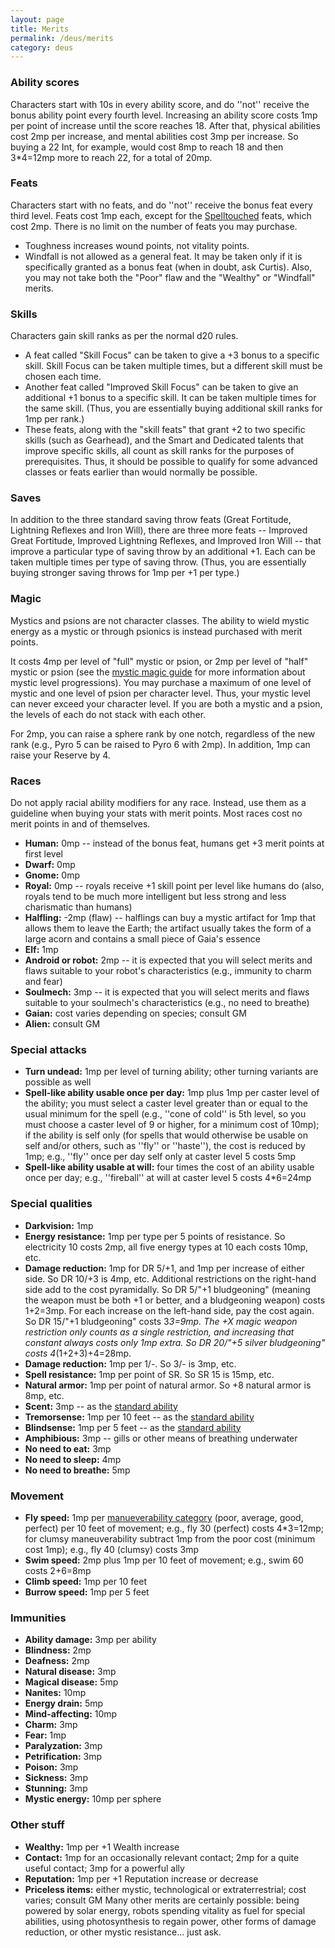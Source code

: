 ```yaml
---
layout: page
title: Merits
permalink: /deus/merits
category: deus
---
```

### Ability scores

Characters start with 10s in every ability score, and do ''not'' receive the bonus ability point every fourth level. Increasing an ability score costs 1mp per point of increase until the score reaches 18. After that, physical abilities cost 2mp per increase, and mental abilities cost 3mp per increase. So buying a 22 Int, for example, would cost 8mp to reach 18 and then 3*4=12mp more to reach 22, for a total of 20mp.


### Feats

Characters start with no feats, and do ''not'' receive the bonus feat every third level. Feats cost 1mp each, except for the [Spelltouched](spelltouched) feats, which cost 2mp. There is no limit on the number of feats you may purchase.
* Toughness increases wound points, not vitality points.
* Windfall is not allowed as a general feat. It may be taken only if it is specifically granted as a bonus feat (when in doubt, ask Curtis). Also, you may not take both the &quot;Poor&quot; flaw and the &quot;Wealthy&quot; or &quot;Windfall&quot; merits.


### Skills

Characters gain skill ranks as per the normal d20 rules.
* A feat called &quot;Skill Focus&quot; can be taken to give a +3 bonus to a specific skill. Skill Focus can be taken multiple times, but a different skill must be chosen each time.
* Another feat called &quot;Improved Skill Focus&quot; can be taken to give an additional +1 bonus to a specific skill. It can be taken multiple times for the same skill. (Thus, you are essentially buying additional skill ranks for 1mp per rank.)
* These feats, along with the &quot;skill feats&quot; that grant +2 to two specific skills (such as Gearhead), and the Smart and Dedicated talents that improve specific skills, all count as skill ranks for the purposes of prerequisites. Thus, it should be possible to qualify for some advanced classes or feats earlier than would normally be possible.


### Saves

In addition to the three standard saving throw feats (Great Fortitude, Lightning Reflexes and Iron Will), there are three more feats -- Improved Great Fortitude, Improved Lightning Reflexes, and Improved Iron Will -- that improve a particular type of saving throw by an additional +1. Each can be taken multiple times per type of saving throw. (Thus, you are essentially buying stronger saving throws for 1mp per +1 per type.)


### Magic

Mystics and psions are not character classes. The ability to wield mystic energy as a mystic or through psionics is instead purchased with merit points.

It costs 4mp per level of &quot;full&quot; mystic or psion, or 2mp per level of &quot;half&quot; mystic or psion (see the [mystic magic guide](/gaming/mystic.doc) for more information about mystic level progressions). You may purchase a maximum of one level of mystic and one level of psion per character level. Thus, your mystic level can never exceed your character level. If you are both a mystic and a psion, the levels of each do not stack with each other.

For 2mp, you can raise a sphere rank by one notch, regardless of the new rank (e.g., Pyro 5 can be raised to Pyro 6 with 2mp). In addition, 1mp can raise your Reserve by 4.


### Races

Do not apply racial ability modifiers for any race. Instead, use them as a guideline when buying your stats with merit points. Most races cost no merit points in and of themselves.
* __Human:__ 0mp -- instead of the bonus feat, humans get +3 merit points at first level
* __Dwarf:__ 0mp
* __Gnome:__ 0mp
* __Royal:__ 0mp -- royals receive +1 skill point per level like humans do (also, royals tend to be much more intelligent but less strong and less charismatic than humans)
* __Halfling:__ -2mp (flaw) -- halflings can buy a mystic artifact for 1mp that allows them to leave the Earth; the artifact usually takes the form of a large acorn and contains a small piece of Gaia's essence
* __Elf:__ 1mp
* __Android or robot:__ 2mp -- it is expected that you will select merits and flaws suitable to your robot's characteristics (e.g., immunity to charm and fear)
* __Soulmech:__ 3mp -- it is expected that you will select merits and flaws suitable to your soulmech's characteristics (e.g., no need to breathe)
* __Gaian:__ cost varies depending on species; consult GM
* __Alien:__ consult GM

### Special attacks
* __Turn undead:__ 1mp per level of turning ability; other turning variants are possible as well
* __Spell-like ability usable once per day:__ 1mp plus 1mp per caster level of the ability; you must select a caster level greater than or equal to the usual minimum for the spell (e.g., ''cone of cold'' is 5th level, so you must choose a caster level of 9 or higher, for a minimum cost of 10mp); if the ability is self only (for spells that would otherwise be usable on self and/or others, such as ''fly'' or ''haste''), the cost is reduced by 1mp; e.g., ''fly'' once per day self only at caster level 5 costs 5mp
* __Spell-like ability usable at will:__ four times the cost of an ability usable once per day; e.g., ''fireball'' at will at caster level 5 costs 4*6=24mp

### Special qualities
* __Darkvision:__ 1mp
* __Energy resistance:__ 1mp per type per 5 points of resistance. So electricity 10 costs 2mp, all five energy types at 10 each costs 10mp, etc.
* __Damage reduction:__ 1mp for DR 5/+1, and 1mp per increase of either side. So DR 10/+3 is 4mp, etc. Additional restrictions on the right-hand side add to the cost pyramidally. So DR 5/&quot;+1 bludgeoning&quot; (meaning the weapon must be both +1 or better, and a bludgeoning weapon) costs 1+2=3mp. For each increase on the left-hand side, pay the cost again. So DR 15/&quot;+1 bludgeoning&quot; costs 3*3=9mp. The +X magic weapon restriction only counts as a single restriction, and increasing that constant always costs only 1mp extra. So DR 20/&quot;+5 silver bludgeoning&quot; costs 4*(1+2+3)+4=28mp.
* __Damage reduction:__ 1mp per 1/-. So 3/- is 3mp, etc.
* __Spell resistance:__ 1mp per point of SR. So SR 15 is 15mp, etc.
* __Natural armor:__ 1mp per point of natural armor. So +8 natural armor is 8mp, etc.
* __Scent:__ 3mp -- as the [standard ability](http://www.d20srd.org/srd/naturalSpecialAbilities.htm#scent)
* __Tremorsense:__ 1mp per 10 feet -- as the [standard ability](http://www.d20srd.org/srd/naturalSpecialAbilities.htm#tremorsense)
* __Blindsense:__ 1mp per 5 feet -- as the [standard ability](http://www.d20srd.org/srd/naturalSpecialAbilities.htm#blindsightAndBlindsense)
* __Amphibious:__ 3mp -- gills or other means of breathing underwater
* __No need to eat:__ 3mp
* __No need to sleep:__ 4mp
* __No need to breathe:__ 5mp

### Movement
* __Fly speed:__ 1mp per [manueverability category](http://www.d20srd.org/srd/movement.htm) (poor, average, good, perfect) per 10 feet of movement; e.g., fly 30 (perfect) costs 4*3=12mp; for clumsy maneuverability subtract 1mp from the poor cost (minimum cost 1mp); e.g., fly 40 (clumsy) costs 3mp
* __Swim speed:__ 2mp plus 1mp per 10 feet of movement; e.g., swim 60 costs 2+6=8mp
* __Climb speed:__ 1mp per 10 feet
* __Burrow speed:__ 1mp per 5 feet

### Immunities
* __Ability damage:__ 3mp per ability
* __Blindness:__ 2mp
* __Deafness:__ 2mp
* __Natural disease:__ 3mp
* __Magical disease:__ 5mp
* __Nanites:__ 10mp
* __Energy drain:__ 5mp
* __Mind-affecting:__ 10mp
* __Charm:__ 3mp
* __Fear:__ 1mp
* __Paralyzation:__ 3mp
* __Petrification:__ 3mp
* __Poison:__ 3mp
* __Sickness:__ 3mp
* __Stunning:__ 3mp
* __Mystic energy:__ 10mp per sphere

### Other stuff
* __Wealthy:__ 1mp per +1 Wealth increase
* __Contact:__ 1mp for an occasionally relevant contact; 2mp for a quite useful contact; 3mp for a powerful ally
* __Reputation:__ 1mp per +1 Reputation increase or decrease
* __Priceless items:__ either mystic, technological or extraterrestrial; cost varies; consult GM
Many other merits are certainly possible: being powered by solar energy, robots spending vitality as fuel for special abilities, using photosynthesis to regain power, other forms of damage reduction, or other mystic resistance... just ask.
